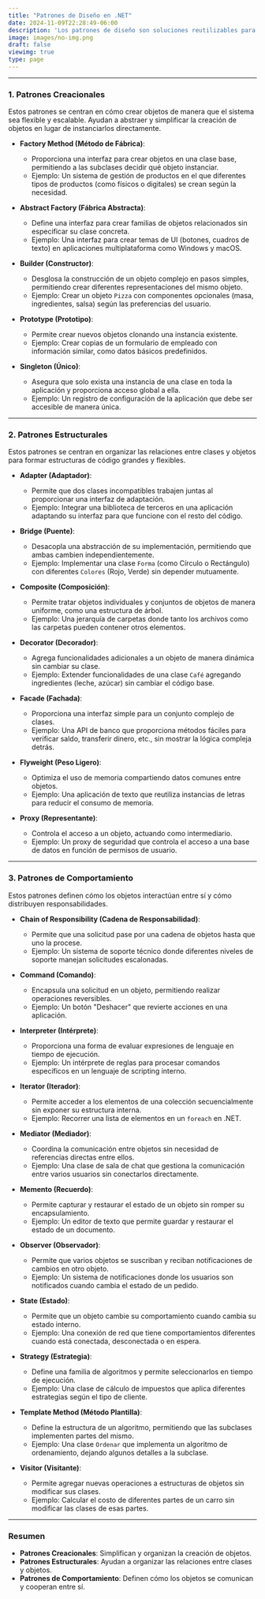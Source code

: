 ```yaml
---
title: "Patrones de Diseño en .NET"
date: 2024-11-09T22:28:49-06:00
description: 'Los patrones de diseño son soluciones reutilizables para problemas comunes en el desarrollo de software. Se dividen en tres categorías principales: creacionales, estructurales y de comportamiento. A continuación se describen estos tipos con ejemplos en .NET.'
image: images/no-img.png
draft: false
viewimg: true
type: page
---
```

---

### 1. Patrones Creacionales

Estos patrones se centran en cómo crear objetos de manera que el sistema sea flexible y escalable. Ayudan a abstraer y simplificar la creación de objetos en lugar de instanciarlos directamente.

- **Factory Method (Método de Fábrica)**:

  - Proporciona una interfaz para crear objetos en una clase base, permitiendo a las subclases decidir qué objeto instanciar.
  - Ejemplo: Un sistema de gestión de productos en el que diferentes tipos de productos (como físicos o digitales) se crean según la necesidad.
- **Abstract Factory (Fábrica Abstracta)**:

  - Define una interfaz para crear familias de objetos relacionados sin especificar su clase concreta.
  - Ejemplo: Una interfaz para crear temas de UI (botones, cuadros de texto) en aplicaciones multiplataforma como Windows y macOS.
- **Builder (Constructor)**:

  - Desglosa la construcción de un objeto complejo en pasos simples, permitiendo crear diferentes representaciones del mismo objeto.
  - Ejemplo: Crear un objeto `Pizza` con componentes opcionales (masa, ingredientes, salsa) según las preferencias del usuario.
- **Prototype (Prototipo)**:

  - Permite crear nuevos objetos clonando una instancia existente.
  - Ejemplo: Crear copias de un formulario de empleado con información similar, como datos básicos predefinidos.
- **Singleton (Único)**:

  - Asegura que solo exista una instancia de una clase en toda la aplicación y proporciona acceso global a ella.
  - Ejemplo: Un registro de configuración de la aplicación que debe ser accesible de manera única.

---

### 2. Patrones Estructurales

Estos patrones se centran en organizar las relaciones entre clases y objetos para formar estructuras de código grandes y flexibles.

- **Adapter (Adaptador)**:

  - Permite que dos clases incompatibles trabajen juntas al proporcionar una interfaz de adaptación.
  - Ejemplo: Integrar una biblioteca de terceros en una aplicación adaptando su interfaz para que funcione con el resto del código.
- **Bridge (Puente)**:

  - Desacopla una abstracción de su implementación, permitiendo que ambas cambien independientemente.
  - Ejemplo: Implementar una clase `Forma` (como Círculo o Rectángulo) con diferentes `Colores` (Rojo, Verde) sin depender mutuamente.
- **Composite (Composición)**:

  - Permite tratar objetos individuales y conjuntos de objetos de manera uniforme, como una estructura de árbol.
  - Ejemplo: Una jerarquía de carpetas donde tanto los archivos como las carpetas pueden contener otros elementos.
- **Decorator (Decorador)**:

  - Agrega funcionalidades adicionales a un objeto de manera dinámica sin cambiar su clase.
  - Ejemplo: Extender funcionalidades de una clase `Café` agregando ingredientes (leche, azúcar) sin cambiar el código base.
- **Facade (Fachada)**:

  - Proporciona una interfaz simple para un conjunto complejo de clases.
  - Ejemplo: Una API de banco que proporciona métodos fáciles para verificar saldo, transferir dinero, etc., sin mostrar la lógica compleja detrás.
- **Flyweight (Peso Ligero)**:

  - Optimiza el uso de memoria compartiendo datos comunes entre objetos.
  - Ejemplo: Una aplicación de texto que reutiliza instancias de letras para reducir el consumo de memoria.
- **Proxy (Representante)**:

  - Controla el acceso a un objeto, actuando como intermediario.
  - Ejemplo: Un proxy de seguridad que controla el acceso a una base de datos en función de permisos de usuario.

---

### 3. Patrones de Comportamiento

Estos patrones definen cómo los objetos interactúan entre sí y cómo distribuyen responsabilidades.

- **Chain of Responsibility (Cadena de Responsabilidad)**:

  - Permite que una solicitud pase por una cadena de objetos hasta que uno la procese.
  - Ejemplo: Un sistema de soporte técnico donde diferentes niveles de soporte manejan solicitudes escalonadas.
- **Command (Comando)**:

  - Encapsula una solicitud en un objeto, permitiendo realizar operaciones reversibles.
  - Ejemplo: Un botón "Deshacer" que revierte acciones en una aplicación.
- **Interpreter (Intérprete)**:

  - Proporciona una forma de evaluar expresiones de lenguaje en tiempo de ejecución.
  - Ejemplo: Un intérprete de reglas para procesar comandos específicos en un lenguaje de scripting interno.
- **Iterator (Iterador)**:

  - Permite acceder a los elementos de una colección secuencialmente sin exponer su estructura interna.
  - Ejemplo: Recorrer una lista de elementos en un `foreach` en .NET.
- **Mediator (Mediador)**:

  - Coordina la comunicación entre objetos sin necesidad de referencias directas entre ellos.
  - Ejemplo: Una clase de sala de chat que gestiona la comunicación entre varios usuarios sin conectarlos directamente.
- **Memento (Recuerdo)**:

  - Permite capturar y restaurar el estado de un objeto sin romper su encapsulamiento.
  - Ejemplo: Un editor de texto que permite guardar y restaurar el estado de un documento.
- **Observer (Observador)**:

  - Permite que varios objetos se suscriban y reciban notificaciones de cambios en otro objeto.
  - Ejemplo: Un sistema de notificaciones donde los usuarios son notificados cuando cambia el estado de un pedido.
- **State (Estado)**:

  - Permite que un objeto cambie su comportamiento cuando cambia su estado interno.
  - Ejemplo: Una conexión de red que tiene comportamientos diferentes cuando está conectada, desconectada o en espera.
- **Strategy (Estrategia)**:

  - Define una familia de algoritmos y permite seleccionarlos en tiempo de ejecución.
  - Ejemplo: Una clase de cálculo de impuestos que aplica diferentes estrategias según el tipo de cliente.
- **Template Method (Método Plantilla)**:

  - Define la estructura de un algoritmo, permitiendo que las subclases implementen partes del mismo.
  - Ejemplo: Una clase `Ordenar` que implementa un algoritmo de ordenamiento, dejando algunos detalles a la subclase.
- **Visitor (Visitante)**:

  - Permite agregar nuevas operaciones a estructuras de objetos sin modificar sus clases.
  - Ejemplo: Calcular el costo de diferentes partes de un carro sin modificar las clases de esas partes.

---

### Resumen

- **Patrones Creacionales**: Simplifican y organizan la creación de objetos.
- **Patrones Estructurales**: Ayudan a organizar las relaciones entre clases y objetos.
- **Patrones de Comportamiento**: Definen cómo los objetos se comunican y cooperan entre sí.
